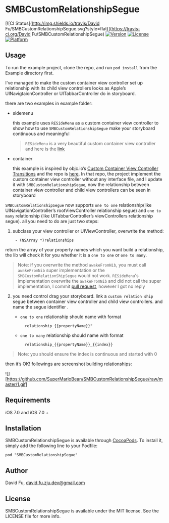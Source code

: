 # SMBCustomRelationshipSegue

[![CI Status](http://img.shields.io/travis/David Fu/SMBCustomRelationshipSegue.svg?style=flat)](https://travis-ci.org/David Fu/SMBCustomRelationshipSegue)
[![Version][image-1]][1]
[![License][image-2]][2]
[![Platform][image-3]][3]

## Usage

To run the example project, clone the repo, and run `pod install` from the Example directory first.

I've managed to make the custom container view controller set up relationship with its child view controllers looks as Apple’s UINavigtaionController or UITabbarController do in storyboard.

there are two examples in example folder:

+ sidemenu

	this example uses `RESideMenu` as a custom container view controller to show how to use `SMBCustomRelationshipSegue` make your storyboard continuous and meaningful

	> `RESideMenu` is a very beautiful custom container view controller and here is the [link][4]

+ container

	this example is inspired by objc.io’s [Custom Container View Controller Transitions][5] and the repo is [here][6]. In that repo, the project implement the custom container view controller without any interface file, and I update it with `SMBCustomRelationshipSegue`, now the relationship between container view controller and child view controllers can be seen in storyboard

`SMBCustomRelationshipSegue` now supports `one to one` relationship(like UINavigationController’s rootViewController relationship segue) and `one to many` relationship (like UITabbarController’s viewControllers relationship segue). all you need to do are just two steps:

1. subclass your view controller or UIViewController, overwrite the method:

		- (NSArray *)relationships

return the array of your property names which you want build a relationship, the lib will check it for you whether it is a `one to one` or `one to many`.

> Note: if you overwrite the method `awakeFromNib`, you must call `awakeFromNib` super implementation or the `SMBCustomRelationShipSegue` would not work.
> `RESideMenu`'s implementation overwrite the `awakeFromNib` and did not call the super implementation, I commit [pull request](https://github.com/romaonthego/RESideMenu/pull/253), however I got no reply

2. you need control drag your storyboard. link a `custom relation ship` segue between container view controller and child view controllers. and name the segue identifier .

	+ `one to one` relationship should name with format 

			relationship_{{propertyName}}"

	+ `one to many` relationship should name with format 

			relationship_{{propertyName}}_{{index}}

> Note: you should ensure the index is continuous and started with 0

then it’s OK! followings are screenshot building relationships:

![][https://github.com/SuperMarioBean/SMBCustomRelationshipSegue/raw/master/1.gif]

## Requirements

iOS 7.0 and iOS 7.0 +

## Installation

SMBCustomRelationshipSegue is available through [CocoaPods][7]. To install
it, simply add the following line to your Podfile:

	pod "SMBCustomRelationshipSegue"

## Author

David Fu, david.fu.zju.dev@gmail.com

## License

SMBCustomRelationshipSegue is available under the MIT license. See the LICENSE file for more info.

[1]:	http://cocoapods.org/pods/SMBCustomRelationshipSegue
[2]:	http://cocoapods.org/pods/SMBCustomRelationshipSegue
[3]:	http://cocoapods.org/pods/SMBCustomRelationshipSegue
[4]:	https://github.com/romaonthego/RESideMenu
[5]:	http://www.objc.io/issues/12-animations/custom-container-view-controller-transitions/
[6]:	https://github.com/objcio/issue-12-custom-container-transitions
[7]:	http://cocoapods.org

[image-1]:	https://img.shields.io/cocoapods/v/SMBCustomRelationshipSegue.svg?style=flat
[image-2]:	https://img.shields.io/cocoapods/l/SMBCustomRelationshipSegue.svg?style=flat
[image-3]:	https://img.shields.io/cocoapods/p/SMBCustomRelationshipSegue.svg?style=flat
[image-4]:	https://raw.githubusercontent.com/SuperMarioBean/SMBCustomRelationshipSegue/master/1.png
[image-5]:	https://raw.githubusercontent.com/SuperMarioBean/SMBCustomRelationshipSegue/master/2.png
[image-6]:	https://raw.githubusercontent.com/SuperMarioBean/SMBCustomRelationshipSegue/master/3.png
[image-7]:	https://raw.githubusercontent.com/SuperMarioBean/SMBCustomRelationshipSegue/master/4.png